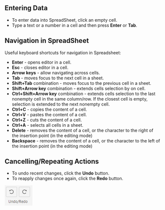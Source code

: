 ## Entering Data

- To enter data into SpreadSheet, click an empty cell. 
- Type a text or a number in a cell and then press **Enter** or **Tab**.

## Navigation in SpreadSheet

Useful keyboard shortcuts for navigation in Spreadsheet:

- **Enter** - opens editor in a cell.
- **Esc** - closes editor in a cell.
- **Arrow keys** - allow navigating across cells.
- **Tab** - moves focus to the next cell in a sheet. 
- **Shift+Tab** combination - moves focus to the previous cell in a sheet.
- **Shift+Arrow key** combination - extends cells selection by on cell.
- **Ctrl+Shift+Arrow key** combination - extends cells selection to the last nonempty cell in the same column/row. If the closest cell is empty, selection is extended to the next nonempty cell.  
- **Ctrl+C** - copies the content of a cell.
- **Ctrl+V** - pastes the content of a cell. 
- **Ctrl+Z** - cuts the content of a cell.
- **Ctrl+A** - selects all cells in a sheet.
- **Delete** - removes the content of a cell, or the character to the right of the insertion point (in the editing mode)
- **Backspace** - removes the content of a cell, or the character to the left of the insertion point (in the editing mode)

## Cancelling/Repeating Actions

- To undo recent changes, click the **Undo** button.
- To reapply changes once again, click the **Redo** button.

![Undo/Redo buttons](img/undo_redo_buttons.png)